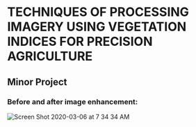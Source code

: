 # TECHNIQUES OF PROCESSING IMAGERY USING VEGETATION INDICES FOR PRECISION AGRICULTURE

## Minor Project

### Before and after image enhancement:

![Screen Shot 2020-03-06 at 7 34 34 AM](https://user-images.githubusercontent.com/28466502/76042538-22f12080-5f7d-11ea-86aa-c8505895958e.png)


